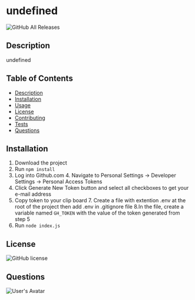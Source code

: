 
  # undefined
  ![GitHub All Releases](https://img.shields.io/github/downloads/undefined/undefined/total)
  
  ## Description
  
  undefined
  
  
  ## Table of Contents
  * [Description](##Description)
  * [Installation](##Installation)
  * [Usage](##Usage)
  * [License](##License)
  * [Contributing](##Contributing)
  * [Tests](##Tests)
  * [Questions](##Questions)
  
  
  ## Installation
  
  1. Download the project 
  2. Run ```npm install``` 
  3. Log into Github.com 4. Navigate to Personal Settings -> Developer Settings -> Personal Access Tokens 
  5. Click Generate New Token button and select all checkboxes to get your e-mail address 
  6. Copy token to your clip board 7. Create a file with extention .env at the root of the project then add .env in .gitignore file 8.In the file, create a variable named ```GH_TOKEN``` with the value of the token generated from step 5 
  7. Run ```node index.js```
  
  

  ## License
  
  ![GitHub license](https://img.shields.io/badge/license-undefined-blue.svg)
  

  
  ## Questions
  
  ![User's Avatar](https://avatars3.githubusercontent.com/u/11791361?v=4)
  
  
  